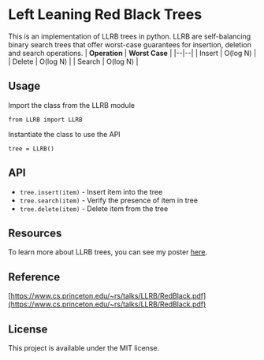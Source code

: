 # Left Leaning Red Black Trees
This is an implementation of LLRB trees in python. LLRB are self-balancing binary search trees that offer worst-case guarantees for insertion, deletion and search operations.
| **Operation** | **Worst Case** |
|--|--|
| Insert | O(log N) |
| Delete | O(log N) |
| Search | O(log N) |

## Usage
Import the class from the LLRB module

    from LLRB import LLRB
Instantiate the class to use the API

    tree = LLRB()
## API

 - `tree.insert(item)` -  Insert item into the tree
 - `tree.search(item)` - Verify the presence of item in tree
 - `tree.delete(item)` - Delete item from the tree
 ## Resources
 To learn more about LLRB trees, you can see my poster [here](www.github.com/LLRB/poster.pdf).
 ## Reference
 [https://www.cs.princeton.edu/~rs/talks/LLRB/RedBlack.pdf](https://www.cs.princeton.edu/~rs/talks/LLRB/RedBlack.pdf)
 ## License
 This project is available under the MIT license.
